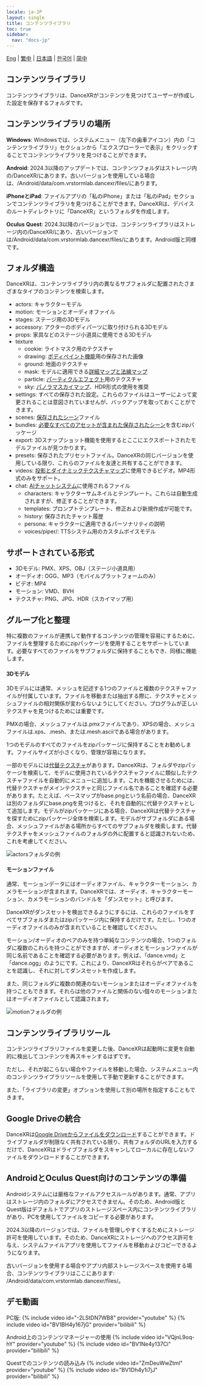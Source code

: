 ```yaml
---
locale: ja-JP
layout: single
title: コンテンツライブラリ
toc: true
sidebar:
  nav: "docs-jp"
---
```

[Eng](/dancexr/preparecontent) | [繁中](/tw/dancexr/preparecontent) | [日本語](/jp/dancexr/preparecontent) | [한국어](/kr/dancexr/preparecontent) | [简中](/zh/dancexr/preparecontent)

## コンテンツライブラリ

コンテンツライブラリは、DanceXRがコンテンツを見つけてユーザーが作成した設定を保存するフォルダです。

## コンテンツライブラリの場所

**Windows**: Windowsでは、システムメニュー（左下の歯車アイコン）内の「コンテンツライブラリ」セクションから「エクスプローラーで表示」をクリックすることでコンテンツライブラリを見つけることができます。

**Android**: 2024.3以降のアップデートでは、コンテンツフォルダはストレージ内の/DanceXR/にあります。古いバージョンを使用している場合は、/Android/data/com.vrstormlab.dancexr/files/にあります。

**iPhoneとiPad**: ファイルアプリの「私のiPhone」または「私のiPad」セクションでコンテンツライブラリを見つけることができます。DanceXRは、デバイスのルートディレクトリに「DanceXR」というフォルダを作成します。

**Oculus Quest**: 2024.3以降のバージョンでは、コンテンツライブラリはストレージ内の/DanceXR/にあり、古いバージョンでは/Android/data/com.vrstormlab.dancexr/files/にあります。Android版と同様です。

## フォルダ構造

DanceXRは、コンテンツライブラリ内の異なるサブフォルダに配置されたさまざまなタイプのコンテンツを検索します。

* actors: キャラクターモデル
* motion: モーションとオーディオファイル
* stages: ステージ用の3Dモデル
* accessory: アクターのボディパーツに取り付けられる3Dモデル
* props: 家具などのステージ小道具に使用できる3Dモデル
* texture
  * cookie: ライトマスク用のテクスチャ
  * drawing: [ボディペイント機能](features/outfit_body_paint.md)用の保存された画像
  * ground: 地面のテクスチャ
  * mask: モデルに適用できる[詳細マップと法線マップ](features/custom_detail_map.md)
  * particle: [パーティクルエフェクト](features/particles.md)用のテクスチャ
  * sky: [パノラマスカイマップ](features/skymap.md)、HDR形式の使用を推奨
* settings: すべての保存された設定。これらのファイルはユーザーによって変更されることは意図されていませんが、バックアップを取っておくことができます。
* scenes: [保存されたシーン](features/save_scene.md)ファイル
* bundles: [必要なすべてのアセットが含まれた保存されたシーン](features/scene_bundle.md)を含むzipパッケージ
* export: 3Dスナップショット機能を使用するとここにエクスポートされたモデルファイルが見つかります。
* presets: 保存されたプリセットファイル。DanceXRの同じバージョンを使用している限り、これらのファイルを友達と共有することができます。
* videos: [投影とダイナミックテクスチャマップ](features/video_playback.md)に使用できるビデオ。MP4形式のみをサポート。
* chat: [AIチャットシステム](ai_chat.md)に使用されるファイル
  * characters: キャラクターサムネイルとテンプレート。これらは自動生成されますが、修正することができます。
  * templates: プロンプトテンプレート、修正および新規作成が可能です。
  * history: 保存されたチャット履歴
  * persona: キャラクターに適用できるパーソナリティの説明
  * voices/piper/: TTSシステム用のカスタムボイスモデル

## サポートされている形式

* 3Dモデル: PMX、XPS、OBJ（ステージ小道具用）
* オーディオ: OGG、MP3（モバイルプラットフォームのみ）
* ビデオ: MP4
* モーション: VMD、BVH
* テクスチャ: PNG、JPG、HDR（スカイマップ用）

## グループ化と整理

特に複数のファイルが連携して動作するコンテンツの管理を容易にするために、ファイルを整理するためにzipパッケージを使用することをサポートしています。必要なすべてのファイルをサブフォルダに保持することもでき、同様に機能します。

#### 3Dモデル<a id="3d-models"></a>

3Dモデルには通常、メッシュを記述する1つのファイルと複数のテクスチャファイルが付属しています。ファイルを移動または抽出する際に、テクスチャとメッシュファイルの相対関係が変わらないようにしてください。プログラムが正しいテクスチャを見つけるためには重要です。

PMXの場合、メッシュファイルは.pmxファイルであり、XPSの場合、メッシュファイルは.xps、.mesh、または.mesh.asciiである場合があります。

1つのモデルのすべてのファイルをzipパッケージに保持することをお勧めします。ファイルサイズが小さくなり、管理が容易になります。

一部のモデルには[代替テクスチャ](features/alternative_textures.md)があります。DanceXRは、フォルダやzipパッケージを検索して、モデルに使用されているテクスチャファイルに類似したテクスチャファイルを自動的にメニューに追加します。これを機能させるためには、代替テクスチャがメインテクスチャと同じファイル名であることを確認する必要があります。たとえば、ベースマップがbase.pngという名前の場合、DanceXRは別のフォルダにbase.pngを見つけると、それを自動的に代替テクスチャとして追加します。モデルがzipパッケージにある場合、DanceXRは代替テクスチャを探すためにzipパッケージ全体を検索します。モデルがサブフォルダにある場合、メッシュファイルがある場所からすべてのサブフォルダを検索します。代替テクスチャをメッシュファイルのフォルダの外に配置すると認識されないため、これを考慮してください。

![actorsフォルダの例](/images/content_actors.PNG)

#### モーションファイル<a id="motion-files"></a>

通常、モーションデータにはオーディオファイル、キャラクターモーション、カメラモーションが含まれます。DanceXRでは、オーディオ、キャラクターモーション、カメラモーションのバンドルを「ダンスセット」と呼びます。

DanceXRがダンスセットを検出できるようにするには、これらのファイルをすべてサブフォルダまたはzipパッケージ内に保持するだけです。ただし、1つのオーディオファイルのみが含まれていることを確認してください。

モーション/オーディオのペアのみを持つ単純なコンテンツの場合、1つのフォルダに複数のこれらを持つことができますが、オーディオとモーションファイルが同じ名前であることを確認する必要があります。例えば、「dance.vmd」と「dance.ogg」のようにです。これにより、DanceXRはそれらがペアであることを認識し、それに対してダンスセットを作成します。

また、同じフォルダに複数の関連のないモーションまたはオーディオファイルを持つこともできます。それらは他のファイルと関係のない個々のモーションまたはオーディオファイルとして認識されます。

![motionフォルダの例](/images/content_motion.PNG)

## コンテンツライブラリツール

コンテンツライブラリファイルを変更した後、DanceXRは起動時に変更を自動的に検出してコンテンツを再スキャンするはずです。

ただし、それが起こらない場合やファイルを移動した場合、システムメニュー内のコンテンツライブラリツールを使用して手動で更新することができます。

また、「ライブラリの変更」オプションを使用して別の場所を指定することもできます。

## Google Driveの統合

DanceXRは[Google Driveからファイルをダウンロード](features/googledrive.md)することができます。ドライブフォルダが制限なく共有されている限り、共有フォルダのURLを入力するだけで、DanceXRはドライブフォルダをスキャンしてローカルに存在しないファイルをダウンロードすることができます。

## AndroidとOculus Quest向けのコンテンツの準備

Androidシステムには厳格なファイルアクセスルールがあります。通常、アプリはストレージ内のフォルダにアクセスできません。そのため、Android版とQuest版はデフォルトでアプリのストレージスペース内にコンテンツライブラリがあり、PCを使用してファイルをコピーする必要があります。

2024.3以降のバージョンでは、ファイルを管理しやすくするためにストレージ許可を使用しています。そのため、DanceXRにストレージへのアクセス許可を与え、システムファイルアプリを使用してファイルを移動およびコピーできるようになります。

古いバージョンを使用する場合やアプリ内部ストレージスペースを使用する場合、コンテンツライブラリはここにあります: /Android/data/com.vrstormlab.dancexr/files/。

## デモ動画

PC版:
{% include video id="-2LStDN7WB8" provider="youtube" %}
{% include video id="BV1BH4y167jG" provider="bilibili" %}

Android上のコンテンツマネージャーの使用
{% include video id="VQjnL9oq-hY" provider="youtube" %}
{% include video id="BV1Ne4y137Ci" provider="bilibili" %}

Questでのコンテンツの読み込み
{% include video id="ZmDeuWwZtmI" provider="youtube" %}
{% include video id="BV1Dh4y1i7jJ" provider="bilibili" %}